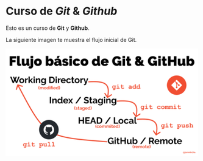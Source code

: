 # Curso de _Git_ & _Github_

Esto es un curso de **Git** y **Github**.

La siguiente imagen te muestra el flujo inicial de Git.

![Flujo de Git](git-flow.png)
